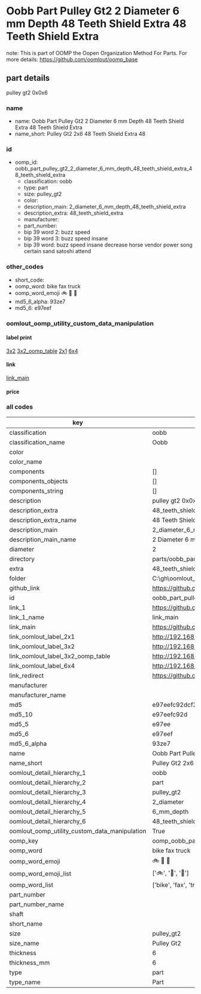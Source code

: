 # Oobb Part Pulley Gt2 2 Diameter 6 mm Depth 48 Teeth Shield Extra 48 Teeth Shield Extra  

note: This is part of OOMP the Oopen Organization Method For Parts. For more details: https://github.com/oomlout/oomp_base

##  part details
  



pulley gt2 0x0x6



### name
* name: Oobb Part Pulley Gt2 2 Diameter 6 mm Depth 48 Teeth Shield Extra 48 Teeth Shield Extra
* name_short: Pulley Gt2 2x6 48 Teeth Shield Extra 48
### id
* oomp_id: oobb_part_pulley_gt2_2_diameter_6_mm_depth_48_teeth_shield_extra_48_teeth_shield_extra
  * classification: oobb
  * type: part
  * size: pulley_gt2
  * color: 
  * description_main: 2_diameter_6_mm_depth_48_teeth_shield_extra
  * description_extra: 48_teeth_shield_extra
  * manufacturer: 
  * part_number: 
  * bip 39 word 2: buzz speed
  * bip 39 word 3: buzz speed insane
  * bip 39 word: buzz speed insane decrease horse vendor power song certain sand satoshi attend

### other_codes
* short_code: 
* oomp_word: bike fax truck
* oomp_word_emoji :bike: :fax: :truck:
* md5_6_alpha: 93ze7
* md5_6: e97eef






### oomlout_oomp_utility_custom_data_manipulation
#### label print
[3x2](http://192.168.1.245:1112/?label=oomp%2093ze7)
[3x2_oomp_table](http://192.168.1.108:1112/?label=oomp%2093ze7)
[2x1](http://192.168.1.242:1112/?label=oomp%2093ze7)
[6x4](http://192.168.1.55:1112/?label=oomp%2093ze7)    

#### link

[link_main](https://github.com/oomlout/oomlout_oobb_version_4_generated_parts/tree/main/navigation_oomp/oobb/part/pulley_gt2/2_diameter_6_mm_depth_48_teeth_shield_extra/48_teeth_shield_extra/part)                              

#### price







### all codes 
| key | value |  
| --- | --- |  
| classification | oobb |  
| classification_name | Oobb |  
| color |  |  
| color_name |  |  
| components | [] |  
| components_objects | [] |  
| components_string | [] |  
| description | pulley gt2 0x0x6 |  
| description_extra | 48_teeth_shield_extra |  
| description_extra_name | 48 Teeth Shield Extra |  
| description_main | 2_diameter_6_mm_depth_48_teeth_shield_extra |  
| description_main_name | 2 Diameter 6 mm Depth 48 Teeth Shield Extra |  
| diameter | 2 |  
| directory | parts/oobb_part_pulley_gt2_2_diameter_6_mm_depth_48_teeth_shield_extra_48_teeth_shield_extra |  
| extra | 48_teeth_shield |  
| folder | C:\gh\oomlout_oobb_version_4_generated_parts\parts\oobb_part_pulley_gt2_2_diameter_6_mm_depth_48_teeth_shield_extra_48_teeth_shield_extra |  
| github_link | https://github.com/oomlout/oomlout_oomp_part_src/tree/main/parts/oobb_part_pulley_gt2_2_diameter_6_mm_depth_48_teeth_shield_extra_48_teeth_shield_extra |  
| id | oobb_part_pulley_gt2_2_diameter_6_mm_depth_48_teeth_shield_extra_48_teeth_shield_extra |  
| link_1 | https://github.com/oomlout/oomlout_oobb_version_4_generated_parts/tree/main/navigation_oomp/oobb/part/pulley_gt2/2_diameter_6_mm_depth_48_teeth_shield_extra/48_teeth_shield_extra/part |  
| link_1_name | link_main |  
| link_main | https://github.com/oomlout/oomlout_oobb_version_4_generated_parts/tree/main/navigation_oomp/oobb/part/pulley_gt2/2_diameter_6_mm_depth_48_teeth_shield_extra/48_teeth_shield_extra/part |  
| link_oomlout_label_2x1 | http://192.168.1.242:1112/?label=oomp%2093ze7 |  
| link_oomlout_label_3x2 | http://192.168.1.245:1112/?label=oomp%2093ze7 |  
| link_oomlout_label_3x2_oomp_table | http://192.168.1.108:1112/?label=oomp%2093ze7 |  
| link_oomlout_label_6x4 | http://192.168.1.55:1112/?label=oomp%2093ze7 |  
| link_redirect | https://github.com/oomlout/oomlout_oobb_version_4_generated_parts/tree/main/parts/oobb_pulley_gt2_02_06_ex_48_teeth_shield |  
| manufacturer |  |  
| manufacturer_name |  |  
| md5 | e97eefc92dcf352bc8b6e392e9f440fc |  
| md5_10 | e97eefc92d |  
| md5_5 | e97ee |  
| md5_6 | e97eef |  
| md5_6_alpha | 93ze7 |  
| name | Oobb Part Pulley Gt2 2 Diameter 6 mm Depth 48 Teeth Shield Extra 48 Teeth Shield Extra |  
| name_short | Pulley Gt2 2x6 48 Teeth Shield Extra 48 |  
| oomlout_detail_hierarchy_1 | oobb |  
| oomlout_detail_hierarchy_2 | part |  
| oomlout_detail_hierarchy_3 | pulley_gt2 |  
| oomlout_detail_hierarchy_4 | 2_diameter |  
| oomlout_detail_hierarchy_5 | 6_mm_depth |  
| oomlout_detail_hierarchy_6 | 48_teeth_shield_extra |  
| oomlout_oomp_utility_custom_data_manipulation | True |  
| oomp_key | oomp_oobb_part_pulley_gt2_2_diameter_6_mm_depth_48_teeth_shield_extra_48_teeth_shield_extra |  
| oomp_word | bike fax truck |  
| oomp_word_emoji | :bike: :fax: :truck: |  
| oomp_word_emoji_list | [':bike:', ':fax:', ':truck:'] |  
| oomp_word_list | ['bike', 'fax', 'truck'] |  
| part_number |  |  
| part_number_name |  |  
| shaft |  |  
| short_name |  |  
| size | pulley_gt2 |  
| size_name | Pulley Gt2 |  
| thickness | 6 |  
| thickness_mm | 6 |  
| type | part |  
| type_name | Part |  
